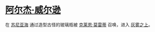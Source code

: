 # [阿尔杰·威尔逊](../人物/阿尔杰·威尔逊.md)

在 [苏尼亚海](../地区/苏尼亚海.md) 通过造型古怪的玻璃瓶被 [克莱恩·莫雷蒂](../人物/克莱恩·莫雷蒂.md) 召唤，进入 [灰雾之上](../特殊地点/灰雾之上.md)。